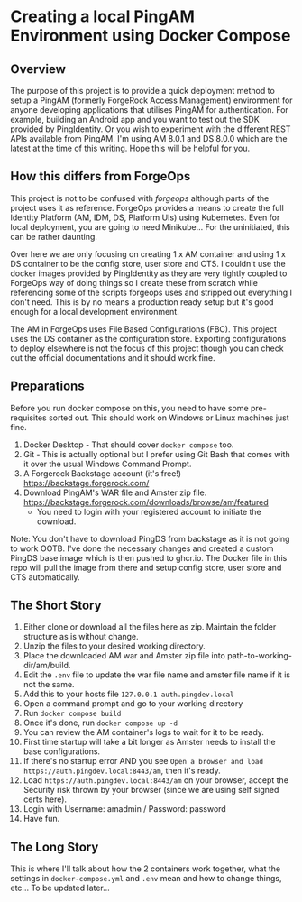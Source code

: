 # Creating a local PingAM Environment using Docker Compose
## Overview
The purpose of this project is to provide a quick deployment method to setup a PingAM (formerly ForgeRock Access Management) environment for anyone developing applications that utilises PingAM for authentication. For example, building an Android app and you want to test out the SDK provided by PingIdentity. Or you wish to experiment with the different REST APIs available from PingAM. I'm using AM 8.0.1 and DS 8.0.0 which are the latest at the time of this writing. Hope this will be helpful for you.

## How this differs from ForgeOps
This project is not to be confused with _forgeops_ although parts of the project uses it as reference. ForgeOps provides a means to create the full Identity Platform (AM, IDM, DS, Platform UIs) using Kubernetes. Even for local deployment, you are going to need Minikube... For the uninitiated, this can be rather daunting. 

Over here we are only focusing on creating 1 x AM container and using 1 x DS container to be the config store, user store and CTS. I couldn't use the docker images provided by PingIdentity as they are very tightly coupled to ForgeOps way of doing things so I create these from scratch while referencing some of the scripts forgeops uses and stripped out everything I don't need. This is by no means a production ready setup but it's good enough for a local development environment.

The AM in ForgeOps uses File Based Configurations (FBC). This project uses the DS container as the configuration store. Exporting configurations to deploy elsewhere is not the focus of this project though you can check out the official documentations and it should work fine.

## Preparations
Before you run docker compose on this, you need to have some pre-requisites sorted out. This should work on Windows or Linux machines just fine.
1. Docker Desktop - That should cover `docker compose` too.
2. Git - This is actually optional but I prefer using Git Bash that comes with it over the usual Windows Command Prompt.
3. A Forgerock Backstage account (it's free!) https://backstage.forgerock.com/
4. Download PingAM's WAR file and Amster zip file. https://backstage.forgerock.com/downloads/browse/am/featured
   - You need to login with your registered account to initiate the download.

Note: You don't have to download PingDS from backstage as it is not going to work OOTB. I've done the necessary changes and created a custom PingDS base image which is then pushed to ghcr.io. The Docker file in this repo will pull the image from there and setup config store, user store and CTS automatically.
  
## The Short Story
1. Either clone or download all the files here as zip. Maintain the folder structure as is without change.
2. Unzip the files to your desired working directory.
3. Place the downloaded AM war and Amster zip file into path-to-working-dir/am/build.
4. Edit the `.env` file to update the war file name and amster file name if it is not the same.
5. Add this to your hosts file `127.0.0.1 auth.pingdev.local`
6. Open a command prompt and go to your working directory
7. Run `docker compose build`
8. Once it's done, run `docker compose up -d`
9. You can review the AM container's logs to wait for it to be ready.
10. First time startup will take a bit longer as Amster needs to install the base configurations.
11. If there's no startup error AND you see `Open a browser and load https://auth.pingdev.local:8443/am`, then it's ready.
12. Load `https://auth.pingdev.local:8443/am` on your browser, accept the Security risk thrown by your browser (since we are using self signed certs here).
13. Login with Username: amadmin / Password: password
14. Have fun.

## The Long Story
This is where I'll talk about how the 2 containers work together, what the settings in `docker-compose.yml` and `.env` mean and how to change things, etc...
To be updated later...
